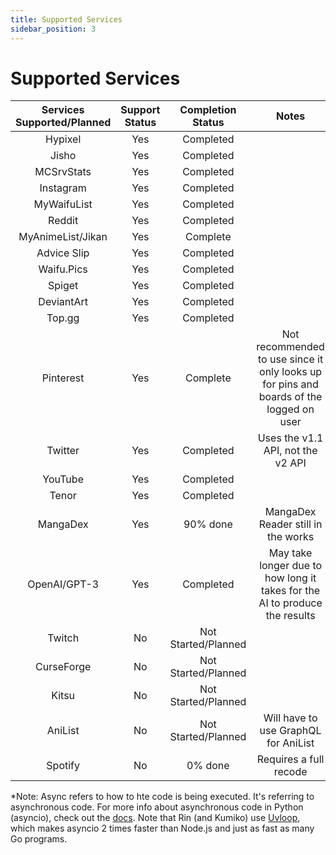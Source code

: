 ```yaml
---
title: Supported Services
sidebar_position: 3
---
```


# Supported Services
| Services Supported/Planned | Support Status | Completion Status | Notes | *Asnyc? |
|        :--:           |     :--:       |    :--:   |        :--: | :--: |
| Hypixel               | Yes            | Completed       | | Yes |
| Jisho                 | Yes            | Completed |  | Yes |
| MCSrvStats            | Yes            |    Completed    | | Yes |
| Instagram             |  Yes           |     Completed  |  | No |
| MyWaifuList           |   Yes          |     Completed   | | Yes |
| Reddit                |     Yes        | Completed       || Yes |
| MyAnimeList/Jikan           | Yes           | Complete |    | Yes |
| Advice Slip | Yes | Completed | | Yes |
| Waifu.Pics | Yes | Completed | | Yes |
| Spiget | Yes | Completed | | Yes |
| DeviantArt               | Yes         | Completed      |  | Yes |
| Top.gg               | Yes            | Completed      | | Yes |
| Pinterest             |  Yes            | Complete     | Not recommended to use since it only looks up for pins and boards of the logged on user | Yes |
| Twitter               | Yes            | Completed | Uses the v1.1 API, not the v2 API | Yes |
| YouTube | Yes | Completed | | Yes |
| Tenor | Yes | Completed | | Yes |
| MangaDex              | Yes        | 90% done | MangaDex Reader still in the works | Yes |
| OpenAI/GPT-3          | Yes  | Completed  | May take longer due to how long it takes for the AI to produce the results | Yes |
| Twitch                | No             | Not Started/Planned |  | N/A |
| CurseForge            | No             | Not Started/Planned |  | N/A |
| Kitsu | No | Not Started/Planned | | N/A |
| AniList | No | Not Started/Planned | Will have to use GraphQL for AniList | N/A |
| Spotify               |  No           | 0% done | Requires a full recode | No |

*Note: Async refers to how to hte code is being executed. It's referring to asynchronous code. For more info about asynchronous code in Python (asyncio), check out the [docs](https://docs.python.org/3/library/asyncio.html). Note that Rin (and Kumiko) use [Uvloop](https://github.com/MagicStack/uvloop), which makes asyncio 2 times faster than Node.js and just as fast as many Go programs. 
